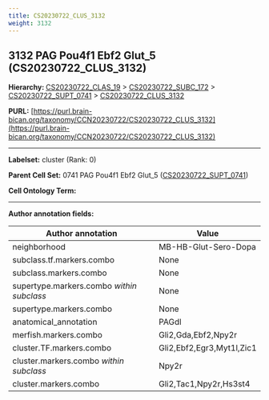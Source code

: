 ```yaml
---
title: CS20230722_CLUS_3132
weight: 3132
---
```

## 3132 PAG Pou4f1 Ebf2 Glut_5 (CS20230722_CLUS_3132)
<b>Hierarchy: </b>
[CS20230722_CLAS_19](../CS20230722_CLAS_19) >
[CS20230722_SUBC_172](../CS20230722_SUBC_172) >
[CS20230722_SUPT_0741](../CS20230722_SUPT_0741) >
[CS20230722_CLUS_3132](../CS20230722_CLUS_3132)

**PURL:** [https://purl.brain-bican.org/taxonomy/CCN20230722/CS20230722_CLUS_3132](https://purl.brain-bican.org/taxonomy/CCN20230722/CS20230722_CLUS_3132)

---


**Labelset:** cluster (Rank: 0)

**Parent Cell Set:** 0741 PAG Pou4f1 Ebf2 Glut_5 ([CS20230722_SUPT_0741](../CS20230722_SUPT_0741))



**Cell Ontology Term:** 

[MARKER GENES.]: #


---

[TRANSFERRED ANNOTATIONS.]: #


[AUTHOR ANNOTATION FIELDS.]: #


**Author annotation fields:**

| Author annotation | Value |
|-------------------|-------|
|neighborhood|MB-HB-Glut-Sero-Dopa|
|subclass.tf.markers.combo|None|
|subclass.markers.combo|None|
|supertype.markers.combo _within subclass_|None|
|supertype.markers.combo|None|
|anatomical_annotation|PAGdl|
|merfish.markers.combo|Gli2,Gda,Ebf2,Npy2r|
|cluster.TF.markers.combo|Gli2,Ebf2,Egr3,Myt1l,Zic1|
|cluster.markers.combo _within subclass_|Npy2r|
|cluster.markers.combo|Gli2,Tac1,Npy2r,Hs3st4|
